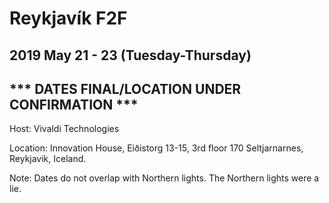 # Reykjavík F2F
## 2019 May 21 - 23 (Tuesday-Thursday)

## *** DATES FINAL/LOCATION UNDER CONFIRMATION ***

Host: Vivaldi Technologies

Location: Innovation House, Eiðistorg 13-15, 3rd floor 170 Seltjarnarnes, Reykjavik, Iceland.

Note: Dates do not overlap with Northern lights. The Northern lights were a lie.
